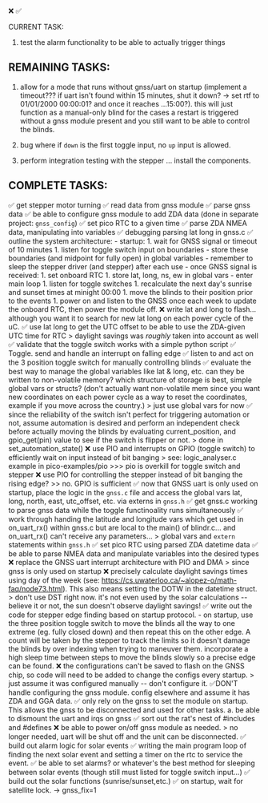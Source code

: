 ❌
✅

CURRENT TASK:
1. test the alarm functionality to be able to actually trigger things



REMAINING TASKS:
------------------------------------------------------------------------------
1. allow for a mode that runs without gnss/uart on startup (implement a timeout??? if uart isn't found within 15 minutes, shut it down? -> set rtf to 01/01/2000 00:00:01? and once it reaches ...15:00?). this will just function as a manual-only blind for the cases a restart is triggered without a gnss module present and you still want to be able to control the blinds.

1. bug where if `down` is the first toggle input, no `up` input is allowed.
1. perform integration testing with the stepper ... install the components.


COMPLETE TASKS:
------------------------------------------------------------------------------
✅ get stepper motor turning
✅ read data from gnss module
✅ parse gnss data
✅ be able to configure gnss module to add ZDA data (done in separate project: `gnss_config`)
✅ set pico RTC to a given time
✅ parse ZDA NMEA data, manipulating into variables
✅ debugging parsing lat long in gnss.c
✅ outline the system architecture:
    - startup:
        1. wait for GNSS signal or timeout of 10 minutes
        1. listen for toggle switch input on boundaries
            - store these boundaries (and midpoint for fully open) in global variables
            - remember to sleep the stepper driver (and stepper) after each use
    - once GNSS signal is received:
        1. set onboard RTC
        1. store lat, long, ns, ew in global vars
    - enter main loop
        1. listen for toggle switches
        1. recalculate the next day's sunrise and sunset times at minight 00:00
        1. move the blinds to their position prior to the events
        1. power on and listen to the GNSS once each week to update the onboard RTC, then power the module off.
❌ write lat and long to flash... although you want it to search for new lat long on each power cycle of the uC.
✅ use lat long to get the UTC offset to be able to use the ZDA-given UTC time for RTC
    > daylight savings was *roughly* taken into account as well
✅ validate that the toggle switch works with a simple python script
✅ Toggle. send and handle an interrupt on falling edge
✅ listen to and act on the 3 position toggle switch for manually controlling blinds
✅ evaluate the best way to manage the global variables like lat & long, etc. can they be written to non-volatile memory? which structure of storage is best, simple global vars or structs? (don't actually want non-volatile mem since you want new coordinates on each power cycle as a way to reset the coordinates, example if you move across the country.) > just use global vars for now
✅ since the reliability of the switch isn't perfect for triggering automation or not, assume automation is desired and perform an independent check before actually moving the blinds by evaluating current_position, and gpio_get(pin) value to see if the switch is flipper or not.
    > done in set_automation_state()
❌ use PIO and interrupts on GPIO (toggle switch) to efficiently wait on input instead of bit banging
    > see: logic_analyser.c example in pico-examples/pio
    >>> pio is overkill for toggle switch and stepper
❌ use PIO for controlling the stepper instead of bit banging the rising edge? >> no. GPIO is sufficient
✅ now that GNSS uart is only used on startup, place the logic in the `gnss.c` file and access the global vars lat, long, north, east, utc_offset, etc. via externs in `gnss.h`
✅ get gnss.c working to parse gnss data while the toggle functinoality runs simultaneously
✅ work through handing the latitude and longitude vars which get used in on_uart_rx() within gnss.c but are local to
the main() of blindr.c... and on_uart_rx() can't receive any parameters...
    > global vars and `extern` statements within `gnss.h`
✅ set pico RTC using parsed ZDA datetime data
    ✅ be able to parse NMEA data and manipulate variables into the desired types
❌ replace the GNSS uart interrupt architecture with PIO and DMA
    > since gnss is only used on startup
❌ precisely calculate daylight savings times using day of the week (see: https://cs.uwaterloo.ca/~alopez-o/math-faq/node73.html). This also means setting the DOTW in the datetime struct.
    > don't use DST right now. it's not even used by the solar calculations -- believe it or not, the sun doesn't observe daylight savings!
✅ write out the code for stepper edge finding based on startup protocol.
    - on startup, use the three position toggle switch to move the blinds all the way to one extreme (eg. fully closed down) and then repeat this on the other edge. A count will be taken by the stepper to track the limits so it doesn't damage the blinds by over indexing when trying to maneuver them. incorporate a high sleep time between steps to move the blinds slowly so a precise edge can be found.
❌ the configurations can't be saved to flash on the GNSS chip, so code will need to be added to change the configs every startup.
    > just assume it was configured manually -- don't configure it.
    ✅DON'T handle configuring the gnss module. config elsewhere and assume it has ZDA and GGA data.
✅ only rely on the gnss to set the module on startup. This allows the gnss to be disconnected and used for other tasks.
    a. be able to dismount the uart and irqs on gnss
✅ sort out the rat's nest of #includes and #defines
❌ be able to power on/off gnss module as needed.
    > no longer needed, uart will be shut off and the unit can be disconnected.
✅ build out alarm logic for solar events
✅ writing the main program loop of finding the next solar event and setting a timer on the rtc to service the event.
    ✅ be able to set alarms? or whatever's the best method for sleeping between solar events (though still must listed for toggle switch input...)
    ✅ build out the solar functions (sunrise/sunset,etc.)
✅ on startup, wait for satellite lock. -> gnss_fix=1
